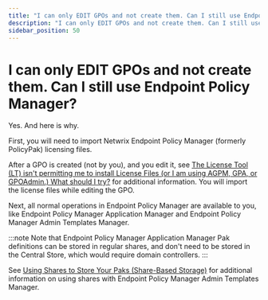 ```yaml
---
title: "I can only EDIT GPOs and not create them. Can I still use Endpoint Policy Manager?"
description: "I can only EDIT GPOs and not create them. Can I still use Endpoint Policy Manager?"
sidebar_position: 50
---
```


# I can only EDIT GPOs and not create them. Can I still use Endpoint Policy Manager?

Yes. And here is why.

First, you will need to import Netwrix Endpoint Policy Manager (formerly PolicyPak) licensing files.

After a GPO is created (not by you), and you edit it, see
[The License Tool (LT) isn't permitting me to install License Files (or I am using AGPM, GPA, or GPOAdmin.) What should I try?](/docs/endpointpolicymanager/licensing/knowledgebase/faqactivedirectory/wizard.md)
for additional information. You will import the license files while editing the GPO.

Next, all normal operations in Endpoint Policy Manager are available to you, like Endpoint Policy
Manager Application Manager and Endpoint Policy Manager Admin Templates Manager.

:::note
Note that Endpoint Policy Manager Application Manager Pak definitions can be stored in
regular shares, and don't need to be stored in the Central Store, which would require domain
controllers.
:::


See [Using Shares to Store Your Paks (Share-Based Storage)](/docs/endpointpolicymanager/components/applicationsettingsmanager/videos/centralstoresharing/shares.md)
for additional information on using shares with Endpoint Policy Manager Admin Templates Manager.
